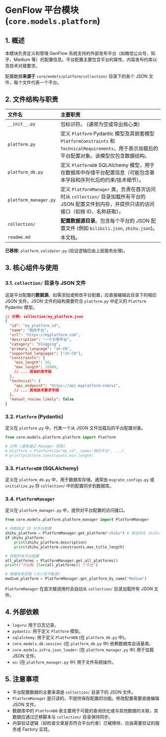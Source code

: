 # GenFlow 平台模块 (`core.models.platform`)

## 1. 概述

本模块负责定义和管理 GenFlow 系统支持的外部发布平台（如微信公众号、知乎、Medium 等）的配置信息。平台配置主要包含平台的属性、内容发布约束以及技术对接要求。

配置数据**来源于** `core/models/platform/collection/` 目录下的各个 JSON 文件，每个文件代表一个平台。

## 2. 文件结构与职责

| 文件名                 | 主要职责                                                     |
| :--------------------- | :----------------------------------------------------------- |
| `__init__.py`          | 包标识符。 (通常为空或导出核心类)                            |
| `platform.py`          | 定义 `Platform` Pydantic 模型及其嵌套模型 `PlatformConstraints` 和 `TechnicalRequirements`，用于表示加载后的平台配置对象。该模型仅包含数据结构。 |
| `platform_db.py`       | 定义 `PlatformDB` SQLAlchemy 模型，用于在数据库中存储平台配置信息（可能包含基本字段和序列化后的约束/技术细节）。 |
| `platform_manager.py` | 定义 `PlatformManager` 类，负责在首次访问时从 `collection/` 目录加载所有平台的 JSON 配置文件到内存，并提供只读的访问接口（如按 ID、名称获取）。 |
| `collection/`          | **配置数据源目录**。包含每个平台的 JSON 配置文件 (例如 `bilibili.json`, `zhihu.json`)。 |
| `readme.md`            | 本文档。                                                     |

**已移除**: `platform_validator.py` (验证逻辑应由上层服务处理)。

## 3. 核心组件与使用

### 3.1. `collection/` 目录与 JSON 文件

这是平台配置的**数据源**。如需添加或修改平台配置，应直接编辑此目录下的相应 JSON 文件。JSON 文件的结构需要符合 `platform.py` 中定义的 `Platform` Pydantic 模型。

```json
// 示例: collection/my_platform.json
{
  "id": "my_platform_id",
  "name": "我的平台",
  "url": "https://myplatform.com",
  "description": "一个示例平台",
  "category": "blogging",
  "primary_language": "zh-CN",
  "supported_languages": ["zh-CN"],
  "constraints": {
    "min_length": 50,
    "max_length": 10000,
    // ... 其他约束字段
  },
  "technical": {
    "api_endpoint": "https://api.myplatform.com/v1",
    // ... 其他技术要求字段
  },
  "manual_review_likely": false
}
```

### 3.2. `Platform` (Pydantic)

定义在 `platform.py` 中，代表一个从 JSON 文件加载后的平台配置对象。

```python
from core.models.platform.platform import Platform

# 示例 (通常通过 Manager 获取)
# platform = Platform(id="my_id", name="我的平台", ...)
# print(platform.constraints.min_length)
```

### 3.3. `PlatformDB` (SQLAlchemy)

定义在 `platform_db.py` 中，用于数据库存储。通常由 `migrate_configs.py` 或 `initialize.py` 将 `collection/` 中的配置同步到数据库。

### 3.4. `PlatformManager`

定义在 `platform_manager.py` 中，提供对平台配置的访问接口。

```python
from core.models.platform.platform_manager import PlatformManager

# 获取指定 ID 的平台配置
zhihu_platform = PlatformManager.get_platform("zhihu") # 假设存在 zhihu.json
if zhihu_platform:
    print(zhihu_platform.description)
    print(zhihu_platform.constraints.max_title_length)

# 获取所有平台配置
all_platforms = PlatformManager.get_all_platforms()
print(f"共加载 {len(all_platforms)} 个平台")

# 根据名称获取 (大小写不敏感)
medium_platform = PlatformManager.get_platform_by_name("Medium")
```

`PlatformManager` 在首次被调用时会自动从 `collection/` 目录加载所有 JSON 文件。

## 4. 外部依赖

*   `loguru`: 用于日志记录。
*   `pydantic`: 用于定义 `Platform` 模型。
*   `sqlalchemy`: 用于定义 `PlatformDB` (在 `platform_db.py` 中)。
*   `core.models.db.session`: (在 `platform_db.py` 中) 依赖数据库会话基类。
*   `core.models.infra.json_loader`: (在 `platform_manager.py` 中) 用于加载 JSON 文件。
*   `os`: (在 `platform_manager.py` 中) 用于文件系统操作。

## 5. 注意事项

*   平台配置数据的主要来源是 `collection/` 目录下的 JSON 文件。
*   `PlatformManager` 是只读的，不提供保存配置的功能。修改配置需要直接编辑 JSON 文件。
*   数据库中的 `PlatformDB` 表主要用于可能的查询优化或与其他数据的关联，其数据应通过迁移脚本与 `collection/` 目录保持同步。
*   内容验证逻辑（如检查文章是否符合平台约束）已被移除，应由需要验证的服务或 Factory 实现。 
